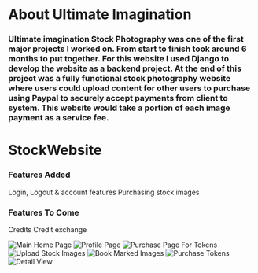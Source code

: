 <h1>About Ultimate Imagination</1>
<h3>Ultimate imagination Stock Photography was one of the first major projects I worked on. From start to finish took around 6 months to put together. For this website I used Django to develop the website as a backend project. At the end of this project was a fully functional stock photography website where users could upload content for other users to purchase using Paypal to securely accept payments from client to system. This website would take a portion of each image payment as a service fee.<h3>

# StockWebsite
<h3>Features Added</h3>
Login, Logout & account features 
Purchasing stock images




<h3>Features To Come</h3>
Credits
Credit exchange


![Main Home Page](https://i.ibb.co/P1VSp5X/main.png)
![Profile Page](https://i.ibb.co/WgGyXWH/profile.png)
![Purchase Page For Tokens](https://i.ibb.co/0D1sqQ4/purchase.png)
![Upload Stock Images](https://i.ibb.co/x6TYG96/upload.png)
![Book Marked Images](https://i.ibb.co/YW4W9nq/bookmarked.png)
![Purchase Tokens](https://i.ibb.co/QcV2nWm/credits.png)
![Detail View](https://i.ibb.co/DrX7nvm/detail-view.png)


